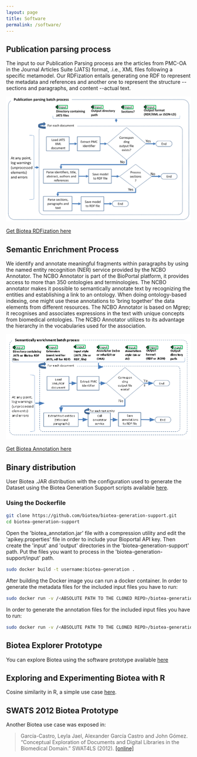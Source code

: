 ```yaml
---
layout: page
title: Software
permalink: /software/
---
```

## Publication parsing process
The input to our Publication Parsing process are the articles from PMC-OA in the Journal Articles Suite (JATS) format, .i.e., XML files following a specific metamodel. Our RDFization entails generating one RDF to represent the metadata and references and another one to represent the structure --sections and paragraphs, and content --actual text.

![alt text](../images/rdf_process.png "Publication parsing process")

<a href="https://github.com/biotea/biotea-rdfization" target="_blank">Get Biotea RDFization here</a>

## Semantic Enrichment Process
We identify and annotate meaningful fragments within paragraphs by using the named entity recognition (NER) service provided by the NCBO Annotator. The NCBO Annotator is part of the BioPortal platform,  it provides  access to more than 350 ontologies and terminologies. The NCBO annotator makes it possible to semantically annotate text by recognizing the entities and establishing a link  to an ontology. When doing ontology-based indexing, one might use these annotations to ’bring together’ the data elements from different resources.  The NCBO Annotator is based on Mgrep; it recognises and associates expressions in the text with unique concepts from biomedical ontologies. The NCBO Annotator utilizes to its advantage the hierarchy in the vocabularies used for the association.

![alt text](../images/semantic_enrichment_process.png "Semantic Enrichment Process")

<a href="https://github.com/biotea/biotea-annotation" target="_blank">Get Biotea Annotation here</a>

## Binary distribution
User Biotea .JAR distribution with the configuration used to generate the Dataset using the Biotea Generation Support scripts available <a href="https://github.com/biotea/biotea-generation-support" target="_blank">here</a>.

### Using the Dockerfile
```bash
git clone https://github.com/biotea/biotea-generation-support.git
cd biotea-generation-support
```
Open the 'biotea\_annotation.jar' file with a compression utility and edit the 'apikey.properties' file in order to include your Bioportal API key. Then create the 'input' and 'output' directories in the 'biotea-generation-support' path. Put the files you want to process in the 'biotea-generation-support/input' path.
```bash
sudo docker build -t username:biotea-generation .
```
After building the Docker image you can run a docker container. In order to generate the metadata files for the included input files you have to run:
```bash
sudo docker run -v /<ABSOLUTE PATH TO THE CLONED REPO>/biotea-generation-support/input:/biotea/input  -v /<ABSOLUTE PATH TO THE CLONED REPO>/biotea-generation-support/output:/biotea/output -it username:biotea-generate --input_dir /biotea/input/ --output_dir /biotea/output/ --metadata
```
In order to generate the annotation files for the included input files you have to run:
```bash
sudo docker run -v /<ABSOLUTE PATH TO THE CLONED REPO>/biotea-generation-support/input:/biotea/input  -v /<ABSOLUTE PATH TO THE CLONED REPO>/biotea-generation-support/output:/biotea/output -it username:biotea-generate --input_dir /biotea/input/ --output_dir /biotea/output/ --annotation
```


## Biotea Explorer Prototype
You can explore Biotea using the software prototype available <a href="http://bioteaexplorer.labs.linkingdata.io/" target="_blank">here</a>

## Exploring and Experimenting Biotea with R 
Cosine similarity in R, a simple use case <a href="./r" >here</a>.

## SWATS 2012 Biotea Prototype
Another Biotea use case was exposed in:

> García-Castro, Leyla Jael, Alexander García Castro and John Gómez. “Conceptual Exploration of Documents and Digital Libraries in the Biomedical Domain.” SWAT4LS (2012). <a href="/files/SWAT4LS_2012.pdf" target="_blank">[online]</a>
